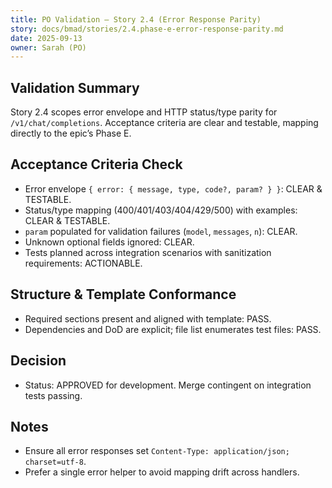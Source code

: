 ```yaml
---
title: PO Validation — Story 2.4 (Error Response Parity)
story: docs/bmad/stories/2.4.phase-e-error-response-parity.md
date: 2025-09-13
owner: Sarah (PO)
---
```


## Validation Summary

Story 2.4 scopes error envelope and HTTP status/type parity for `/v1/chat/completions`. Acceptance criteria are clear and testable, mapping directly to the epic’s Phase E.

## Acceptance Criteria Check

- Error envelope `{ error: { message, type, code?, param? } }`: CLEAR & TESTABLE.
- Status/type mapping (400/401/403/404/429/500) with examples: CLEAR & TESTABLE.
- `param` populated for validation failures (`model`, `messages`, `n`): CLEAR.
- Unknown optional fields ignored: CLEAR.
- Tests planned across integration scenarios with sanitization requirements: ACTIONABLE.

## Structure & Template Conformance

- Required sections present and aligned with template: PASS.
- Dependencies and DoD are explicit; file list enumerates test files: PASS.

## Decision

- Status: APPROVED for development. Merge contingent on integration tests passing.

## Notes

- Ensure all error responses set `Content-Type: application/json; charset=utf-8`.
- Prefer a single error helper to avoid mapping drift across handlers.
